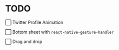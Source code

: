 # TODO

⬜️ Twitter Profile Animation

⬜️ Bottom sheet with `react-native-gesture-handler`

⬜️ Drag and drop